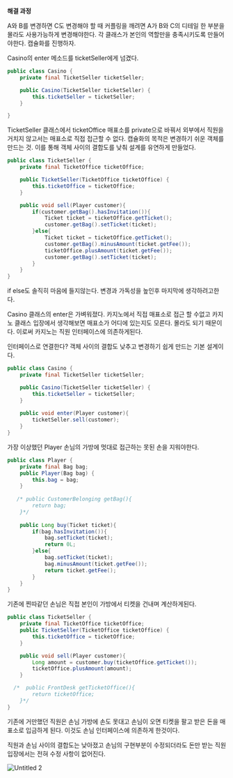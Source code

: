 **해결 과정**

A와 B를 변경하면 C도 변경해야 할 때 커플링을 깨려면 A가 B와 C의 디테일 한 부분을 몰라도 사용가능하게 변경해야한다. 각 클래스가 본인의 역할만을 충족시키도록 만들어야한다. 캡슐화를 진행하자.

Casino의 enter 메소드를 ticketSeller에게 넘겼다.

```java
public class Casino {
    private final TicketSeller ticketSeller;

    public Casino(TicketSeller ticketSeller) {
        this.ticketSeller = ticketSeller;
    }

}
```

TicketSeller 클래스에서 ticketOffice 매표소를 private으로 바꿔서 외부에서 직원을 거치지 않고서는 매표소로 직접 접근할 수 없다. 캡슐화의 목적은 변경하기 쉬운 객체를 만드는 것. 이를 통해 객체 사이의 결합도를 낮춰 설계를 유연하게 만들었다.

```java
public class TicketSeller {
    private final TicketOffice ticketOffice;

    public TicketSeller(TicketOffice ticketOffice) {
        this.ticketOffice = ticketOffice;
    }

    public void sell(Player customer){
        if(customer.getBag().hasInvitation()){
            Ticket ticket = ticketOffice.getTicket();
            customer.getBag().setTicket(ticket);
        }else{
            Ticket ticket = ticketOffice.getTicket();
            customer.getBag().minusAmount(ticket.getFee());
            ticketOffice.plusAmount(ticket.getFee());
            customer.getBag().setTicket(ticket);
        }
    }
}
```

if else도 솔직히 마음에 들지않는다. 변경과 가독성을 높인후 마지막에 생각하려고한다.

Casino 클래스의 enter은 가벼워졌다. 카지노에서 직접 매표소로 접근 할 수없고 카지노 클래스 입장에서 생각해보면 매표소가 어디에 있는지도 모른다. 몰라도 되기 때문이다. 이로써 카지노는 직원 인터페이스에 의존하게된다. 

인터페이스로 연결한다? 객체 사이의 결합도 낮추고 변경하기 쉽게 만드는 기본 설계이다.

```java
public class Casino {
    private final TicketSeller ticketSeller;

    public Casino(TicketSeller ticketSeller) {
        this.ticketSeller = ticketSeller;
    }
    
    public void enter(Player customer){
        ticketSeller.sell(customer);
    }
}
```

가장 이상했던 Player 손님의 가방에 멋대로 접근하는 못된 손을 지워야한다. 

```java
public class Player {
    private final Bag bag;
    public Player(Bag bag) {
        this.bag = bag;
    }
   
   /* public CustomerBelonging getBag(){
        return bag;
    }*/
    
    public Long buy(Ticket ticket){
        if(bag.hasInvitation()){
            bag.setTicket(ticket);
            return 0L;
        }else{
            bag.setTicket(ticket);
            bag.minusAmount(ticket.getFee());
            return ticket.getFee();
        }
    }
}
```

기존에 찐따같던 손님은 직접 본인이 가방에서 티켓을 건내며 계산하게된다.

```java
public class TicketSeller {
    private final TicketOffice ticketOffice;
    public TicketSeller(TicketOffice ticketOffice) {
        this.ticketOffice = ticketOffice;
    }

    public void sell(Player customer){
        Long amount = customer.buy(ticketOffice.getTicket());
        ticketOffice.plusAmount(amount);
    }

  /*  public FrontDesk getTicketOffice(){
        return ticketOffice;
    }*/
}
```

기존에 거만했던 직원은 손님 가방에 손도 못대고 손님이 오면 티켓을 팔고 받은 돈을 매표소로 입금하게 된다. 이것도 손님 인터페이스에 의존하게 한것이다.

직원과 손님 사이의 결합도는 낮아졌고 손님의 구현부분이 수정되더라도 돈만 받는 직원입장에서는 전혀 수정  사항이 없어진다.

![Untitled 2](https://user-images.githubusercontent.com/72185011/218489485-effbad68-03a2-4ce5-865b-3f95e75d3f0f.png)

